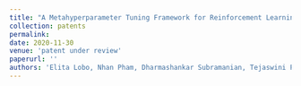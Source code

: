 ```yaml
---
title: "A Metahyperparameter Tuning Framework for Reinforcement Learning"
collection: patents
permalink: 
date: 2020-11-30
venue: 'patent under review'
paperurl: ''
authors: 'Elita Lobo, Nhan Pham, Dharmashankar Subramanian, Tejaswini Pedapati'
---
```


